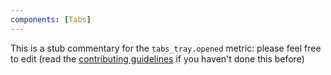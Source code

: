 ```yaml
---
components: [Tabs]
---
```


This is a stub commentary for the `tabs_tray.opened` metric: please feel free to edit (read the
[contributing guidelines](https://github.com/mozilla/glean-annotations/blob/main/CONTRIBUTING.md)
if you haven't done this before)
